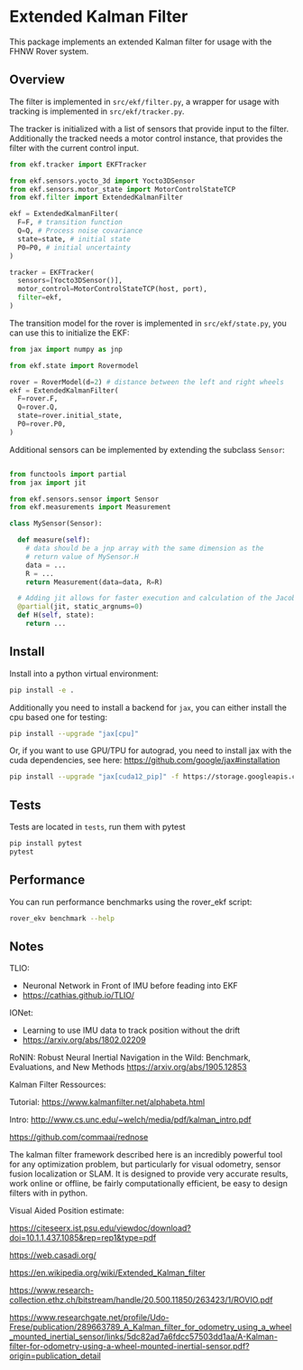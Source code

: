 # Extended Kalman Filter

This package implements an extended Kalman filter for usage with the FHNW Rover system.

## Overview

The filter is implemented in `src/ekf/filter.py`, a wrapper for usage with tracking is implemented in `src/ekf/tracker.py`.

The tracker is initialized with a list of sensors that provide input to the filter. Additionally the tracked needs a motor control instance, that provides the filter with the current control input.

```python
from ekf.tracker import EKFTracker

from ekf.sensors.yocto_3d import Yocto3DSensor
from ekf.sensors.motor_state import MotorControlStateTCP
from ekf.filter import ExtendedKalmanFilter

ekf = ExtendedKalmanFilter(
  F=F, # transition function
  Q=Q, # Process noise covariance
  state=state, # initial state
  P0=P0, # initial uncertainty
)

tracker = EKFTracker(
  sensors=[Yocto3DSensor()],
  motor_control=MotorControlStateTCP(host, port),
  filter=ekf,
)
```

The transition model for the rover is implemented in `src/ekf/state.py`, you can use this to initialize the EKF:

```python
from jax import numpy as jnp

from ekf.state import Rovermodel

rover = RoverModel(d=2) # distance between the left and right wheels
ekf = ExtendedKalmanFilter(
  F=rover.F,
  Q=rover.Q,
  state=rover.initial_state,
  P0=rover.P0,
)
```

Additional sensors can be implemented by extending the subclass `Sensor`:

```python

from functools import partial
from jax import jit

from ekf.sensors.sensor import Sensor
from ekf.measurements import Measurement

class MySensor(Sensor):

  def measure(self):
    # data should be a jnp array with the same dimension as the
    # return value of MySensor.H
    data = ...
    R = ...
    return Measurement(data=data, R=R)

  # Adding jit allows for faster execution and calculation of the Jacobian
  @partial(jit, static_argnums=0)
  def H(self, state):
    return ...
```



## Install

Install into a python virtual environment:

```bash
pip install -e .
```

Additionally you need to install a backend for `jax`, you can either install the cpu based one for testing:
```bash
pip install --upgrade "jax[cpu]"
```

Or, if you want to use GPU/TPU for autograd, you need to install jax with the cuda dependencies, see here: https://github.com/google/jax#installation

```bash
pip install --upgrade "jax[cuda12_pip]" -f https://storage.googleapis.com/jax-releases/jax_cuda_releases.html
```

## Tests

Tests are located in `tests`, run them with pytest

```bash
pip install pytest
pytest
```

## Performance

You can run performance benchmarks using the rover_ekf script:

```bash
rover_ekv benchmark --help
```


## Notes

TLIO:

- Neuronal Network in Front of IMU before feading into EKF
- https://cathias.github.io/TLIO/


IONet:

- Learning to use IMU data to track position without the drift
- https://arxiv.org/abs/1802.02209

RoNIN: Robust Neural Inertial Navigation in the Wild: Benchmark, Evaluations, and New Methods
https://arxiv.org/abs/1905.12853

Kalman Filter Ressources:


Tutorial: https://www.kalmanfilter.net/alphabeta.html

Intro: http://www.cs.unc.edu/~welch/media/pdf/kalman_intro.pdf



https://github.com/commaai/rednose

The kalman filter framework described here is an incredibly powerful tool for any optimization problem, but particularly for visual odometry, sensor fusion localization or SLAM. It is designed to provide very accurate results, work online or offline, be fairly computationally efficient, be easy to design filters with in python.


Visual Aided Position estimate:

https://citeseerx.ist.psu.edu/viewdoc/download?doi=10.1.1.437.1085&rep=rep1&type=pdf

https://web.casadi.org/


https://en.wikipedia.org/wiki/Extended_Kalman_filter



https://www.research-collection.ethz.ch/bitstream/handle/20.500.11850/263423/1/ROVIO.pdf

https://www.researchgate.net/profile/Udo-Frese/publication/289663789_A_Kalman_filter_for_odometry_using_a_wheel_mounted_inertial_sensor/links/5dc82ad7a6fdcc57503dd1aa/A-Kalman-filter-for-odometry-using-a-wheel-mounted-inertial-sensor.pdf?origin=publication_detail


